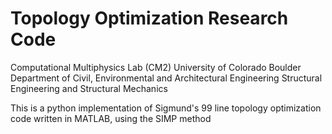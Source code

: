 # Topology Optimization Research Code

Computational Multiphysics Lab (CM2)
University of Colorado Boulder
Department of Civil, Environmental and Architectural Engineering
Structural Engineering and Structural Mechanics

This is a python implementation of Sigmund's 99 line topology optimization code written in MATLAB, using the SIMP method

